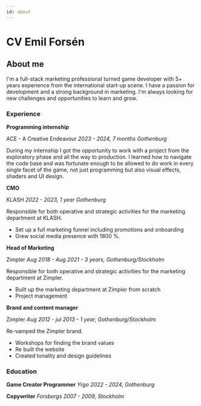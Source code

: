 ```yaml
---
id: about
---
```


# CV Emil Forsén

## About me

I'm a full-stack marketing professional turned game developer with 5+ years
experience from the international start-up scene. I have a passion for development 
and a strong background in marketing. I'm always looking for new challenges and 
opportunities to learn and grow.

### Experience
**Programming internship**

ACE - A Creative Endeavour
_2023 - 2024, 7 months Gothenburg_

During my internship I got the opportunity to work with a project from the exploratory phase and all the way to production. I learned how to navigate the code base and was fortunate enough to be allowed to do work in every single facet of the game, not just programming but also visual effects, shaders and UI design. 

**CMO** 

KLASH
_2022 - 2023, 1 year Gothenburg_

Responsible for both operative and strategic activities for the marketing department
at KLASH.

- Set up a full marketing funnel including promotions and onboarding
- Grew social media presence with 1800 %.

<div style="break-before"></div>

**Head of Marketing**

Zimpler
_Aug 2018 - Aug 2021 - 3 years, Gothenburg/Stockholm_

Responsible for both operative and strategic activities for the marketing department
at Zimpler.

- Built up the marketing department at Zimpler from scratch
- Project management 

**Brand and content manager**

Zimpler
_Aug 2012 - jul 2013 - 1 year, Gothenburg/Stockholm_

Re-vamped the Zimpler brand.

- Workshops for finding the brand values
- Re built the website
- Created tonality and design guidelines

### Education

**Game Creator Programmer** 
_Yrgo 2022 - 2024, Gothenburg_

**Copywriter**
_Forsbergs
2007 - 2009, Stockholm_